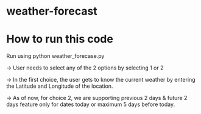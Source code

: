 # weather-forecast

# How to run this code
Run using python weather_forecase.py

-> User needs to select any of the 2 options by selecting 1 or 2

-> In the first choice, the user gets to know the current weather by entering the Latitude and Longitude of the location.

-> As of now, for choice 2, we are supporting previous 2 days & future 2 days feature 
only for dates today or maximum 5 days before today.